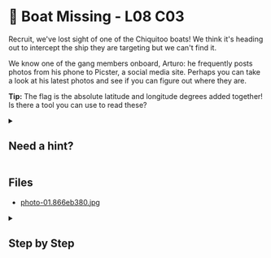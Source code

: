 ﻿# 🚤 Boat Missing - L08 C03

Recruit, we've lost sight of one of the Chiquitoo boats! We think it's heading out to intercept the ship they are targeting but we can't find it.

We know one of the gang members onboard, Arturo: he frequently posts photos from his phone to Picster, a social media site. Perhaps you can take a look at his latest photos and see if you can figure out where they are.

**Tip:** The flag is the absolute latitude and longitude degrees added together! Is there a tool you can use to read these?

<details><summary>

## Need a hint?</summary>

> 💡 Hint: When a phone is used to take a picture, it often embeds GPS co-ordinates in the metadata of the image.
>
> Try searching online for "view image metadata" or a similar term. Find the longitude and latitude (absolute), add them together and this gives you the flag.

</details>

## Files

- [photo-01.866eb380.jpg](/assets/boatmissing2.jpg)

<details><summary>

## Step by Step</summary>

- Download the lates image and put it inside of an image Exif tool like Aperi'Solve
- The GPS Latitudes and Longitudes should show up
[Aperi'Solve GPS](https://www.aperisolve.com/)
- 24 + 97 = `121`

</details>
